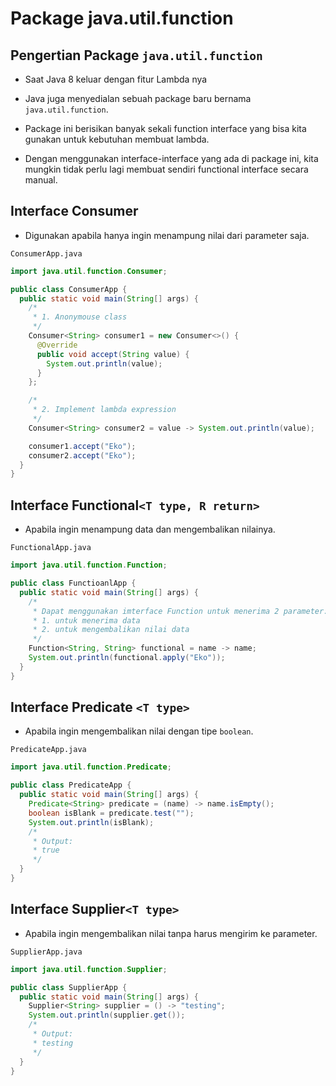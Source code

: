 # Package java.util.function

## Pengertian Package `java.util.function`

- Saat Java 8 keluar dengan fitur Lambda nya

- Java juga menyedialan sebuah package baru bernama `java.util.function`.

- Package ini berisikan banyak sekali function interface yang bisa kita gunakan untuk kebutuhan membuat lambda.

- Dengan menggunakan interface-interface yang ada di package ini, kita mungkin tidak perlu lagi membuat sendiri functional interface secara manual.

## Interface Consumer

- Digunakan apabila hanya ingin menampung nilai dari parameter saja.

`ConsumerApp.java`

```java
import java.util.function.Consumer;

public class ConsumerApp {
  public static void main(String[] args) {
    /*
     * 1. Anonymouse class
     */
    Consumer<String> consumer1 = new Consumer<>() {
      @Override
      public void accept(String value) {
        System.out.println(value);
      }
    };

    /*
     * 2. Implement lambda expression
     */
    Consumer<String> consumer2 = value -> System.out.println(value);

    consumer1.accept("Eko");
    consumer2.accept("Eko");
  }
}

```

## Interface Functional`<T type, R return>`

- Apabila ingin menampung data dan mengembalikan nilainya.

`FunctionalApp.java`

```java
import java.util.function.Function;

public class FunctioanlApp {
  public static void main(String[] args) {
    /*
     * Dapat menggunakan imterface Function untuk menerima 2 parameter:
     * 1. untuk menerima data
     * 2. untuk mengembalikan nilai data
     */
    Function<String, String> functional = name -> name;
    System.out.println(functional.apply("Eko"));
  }
}

```

## Interface Predicate `<T type>`

- Apabila ingin mengembalikan nilai dengan tipe `boolean`.

`PredicateApp.java`

```java
import java.util.function.Predicate;

public class PredicateApp {
  public static void main(String[] args) {
    Predicate<String> predicate = (name) -> name.isEmpty();
    boolean isBlank = predicate.test("");
    System.out.println(isBlank);
    /*
     * Output:
     * true
     */
  }
}

```

## Interface Supplier`<T type>`

- Apabila ingin mengembalikan nilai tanpa harus mengirim ke parameter.

`SupplierApp.java`

```java
import java.util.function.Supplier;

public class SupplierApp {
  public static void main(String[] args) {
    Supplier<String> supplier = () -> "testing";
    System.out.println(supplier.get());
    /*
     * Output:
     * testing
     */
  }
}
```


